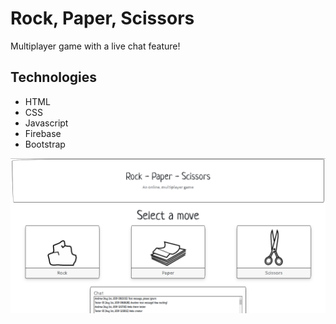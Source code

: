 # Rock, Paper, Scissors
Multiplayer game with a live chat feature!

## Technologies
  * HTML
  * CSS
  * Javascript
  * Firebase
  * Bootstrap

![alt text](https://github.com/AndrewBrooking/Rock-Paper-Scissors/blob/master/assets/images/RPS.PNG "Rock, Paper, Scissors")
